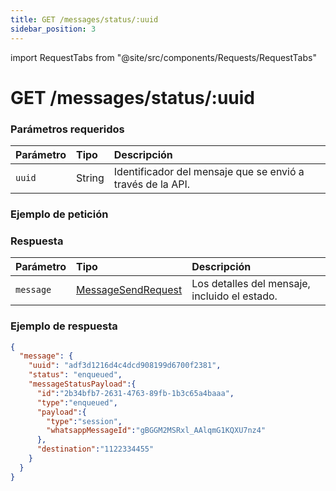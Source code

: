 ```yaml
---
title: GET /messages/status/:uuid
sidebar_position: 3
---
```


import RequestTabs from "@site/src/components/Requests/RequestTabs"

# GET /messages/status/:uuid

### Parámetros requeridos

| Parámetro | Tipo   | Descripción                                             |
| :-------- | :----- | :------------------------------------------------------ |
| `uuid`    | String | Identificador del mensaje que se envió a través de la API. |

### Ejemplo de petición

<RequestTabs endpoint='messages_api' request="get_message_status"/>

### Respuesta

| Parámetro | Tipo                                                                   | Descripción                                 |
| :-------- | :--------------------------------------------------------------------- | :------------------------------------------ |
| `message` | [MessageSendRequest](/api/reference/object_types/message_send_request) | Los detalles del mensaje, incluido el estado. |

### Ejemplo de respuesta

```json title=response.json
{
  "message": {
    "uuid": "adf3d1216d4c4dcd908199d6700f2381",
    "status": "enqueued",
    "messageStatusPayload":{
      "id":"2b34bfb7-2631-4763-89fb-1b3c65a4baaa",
      "type":"enqueued",
      "payload":{
        "type":"session",
        "whatsappMessageId":"gBGGM2MSRxl_AAlqmG1KQXU7nz4"
      },
      "destination":"1122334455"
    }
  }
}
```